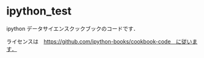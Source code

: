 # ipython_test 

ipython データサイエンスクックブックのコードです．

ライセンスは　https://github.com/ipython-books/cookbook-code　に従います．